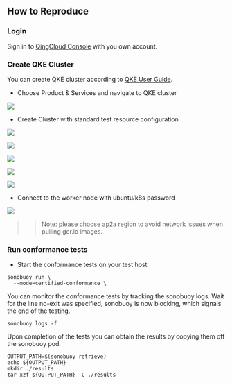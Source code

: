 ## How to Reproduce

### Login 

Sign in to [QingCloud Console](https://console.qingcloud.com/) with you own account.

### Create QKE Cluster

You can create QKE cluster according to [QKE User Guide](https://docsv3.qingcloud.com/container/qke_plus/).

- Choose Product & Services and navigate to QKE cluster

![](guide1.png)



- Create Cluster with standard test resource configuration

![](guide2.png)

![](guide3.png)

![](guide4.png)

![](guide5.png)

![](guide6.png)

- Connect to the worker node with ubuntu/k8s password

![](guide7.png)

>> Note:
>> please choose ap2a region to avoid network issues when pulling gcr.io images.

### Run conformance tests

- Start the conformance tests on your test host

```shell
sonobuoy run \
  --mode=certified-conformance \
```

You can monitor the conformance tests by tracking the sonobuoy logs. Wait for the line no-exit was specified, sonobuoy is now blocking, which signals the end of the testing.

```shell
sonobuoy logs -f
```

Upon completion of the tests you can obtain the results by copying them off the sonobuoy pod.

```shell
OUTPUT_PATH=$(sonobuoy retrieve)
echo ${OUTPUT_PATH}
mkdir ./results
tar xzf ${OUTPUT_PATH} -C ./results
```
